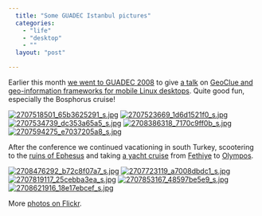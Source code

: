 ```yaml
---
  title: "Some GUADEC Istanbul pictures"
  categories: 
    - "life"
    - "desktop"
    - ""
  layout: "post"

---
```

<p>
Earlier this month <a href="http://bergie.iki.fi/blog/notes_from_guadec_istanbul.html">we went to GUADEC 2008</a> to give <a href="http://guadec.expectnation.com/guadec08/public/schedule/detail/32">a talk</a> on <a href="http://www.slideshare.net/bergie/geoclue-and-gypsy">GeoClue and geo-information frameworks for mobile Linux desktops</a>. Quite good fun, especially the Bosphorus cruise!
</p><p>
<a href="http://flickr.com/photos/bergie/2707518501/in/set-72157606406011464/"><img src="http://farm4.static.flickr.com/3087/2707518501_65b3625291_s.jpg" alt="2707518501_65b3625291_s.jpg" /></a> <a href="http://flickr.com/photos/bergie/2707523669/in/set-72157606406011464/"><img src="http://farm4.static.flickr.com/3164/2707523669_1d6d1521f0_s.jpg" alt="2707523669_1d6d1521f0_s.jpg" /></a> <a href="http://flickr.com/photos/bergie/2707534739/in/set-72157606406011464/"><img src="http://farm4.static.flickr.com/3260/2707534739_dc353a65a5_s.jpg" alt="2707534739_dc353a65a5_s.jpg" /></a> <a href="http://flickr.com/photos/bergie/2708386318/in/set-72157606406011464/"><img src="http://farm4.static.flickr.com/3002/2708386318_7170c9ff0b_s.jpg" alt="2708386318_7170c9ff0b_s.jpg" /></a> <a href="http://flickr.com/photos/bergie/2707594275/in/set-72157606406011464/"><img src="http://farm4.static.flickr.com/3093/2707594275_e7037205a8_s.jpg" alt="2707594275_e7037205a8_s.jpg" /></a>
</p><p>
After the conference we continued vacationing in south Turkey, scootering to the <a href="http://en.wikipedia.org/wiki/Ephesus">ruins of Ephesus</a> and taking <a href="http://www.bluecruisesturkey.com/">a yacht cruise</a> from <a href="http://en.wikipedia.org/wiki/Fethiye">Fethiye</a> to <a href="http://en.wikipedia.org/wiki/Olympos">Olympos</a>.
</p><p>
<a href="http://flickr.com/photos/bergie/2708476292/in/set-72157606406011464/"><img src="http://farm4.static.flickr.com/3061/2708476292_b72c8f07a7_s.jpg" alt="2708476292_b72c8f07a7_s.jpg" /></a> <a href="http://flickr.com/photos/bergie/2707723119/in/set-72157606406011464/"><img src="http://farm4.static.flickr.com/3122/2707723119_a7008dbdc1_s.jpg" alt="2707723119_a7008dbdc1_s.jpg" /></a> <a href="http://flickr.com/photos/bergie/2707819117/in/set-72157606406011464/"><img src="http://farm4.static.flickr.com/3100/2707819117_25cebba3ea_s.jpg" alt="2707819117_25cebba3ea_s.jpg" /></a> <a href="http://flickr.com/photos/bergie/2707853167/in/set-72157606406011464/"><img src="http://farm4.static.flickr.com/3232/2707853167_48597be5e9_s.jpg" alt="2707853167_48597be5e9_s.jpg" /></a> <a href="http://flickr.com/photos/bergie/2708621916/in/set-72157606406011464/"><img src="http://farm4.static.flickr.com/3098/2708621916_18e17ebcef_s.jpg" alt="2708621916_18e17ebcef_s.jpg" /></a>
</p><p>
More <a href="http://flickr.com/photos/bergie/sets/72157606406011464/">photos on Flickr</a>.
</p>